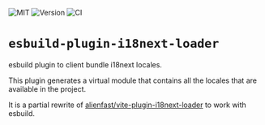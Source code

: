 ![MIT](https://img.shields.io/badge/License-MIT-green?style=flat-square)
![Version](https://img.shields.io/github/package-json/v/rowellx68/esbuild-plugin-i18next-loader?style=flat-square)
![CI](https://img.shields.io/github/actions/workflow/status/rowellx68/esbuild-plugin-i18next-loader/publish.yml?style=flat-square)

# `esbuild-plugin-i18next-loader`

esbuild plugin to client bundle i18next locales.

This plugin generates a virtual module that contains all the locales that are available in the project.

It is a partial rewrite of [alienfast/vite-plugin-i18next-loader](https://github.com/alienfast/vite-plugin-i18next-loader) to work with esbuild.
